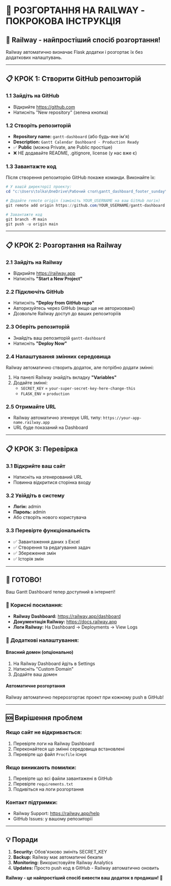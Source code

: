 # 🚂 РОЗГОРТАННЯ НА RAILWAY - ПОКРОКОВА ІНСТРУКЦІЯ

## 🎯 Railway - найпростіший спосіб розгортання!

Railway автоматично визначає Flask додатки і розгортає їх без додаткових налаштувань.

---

## 📋 **КРОК 1: Створити GitHub репозиторій**

### 1.1 Зайдіть на GitHub
- Відкрийте https://github.com
- Натисніть "New repository" (зелена кнопка)

### 1.2 Створіть репозиторій
- **Repository name:** `gantt-dashboard` (або будь-яке ім'я)
- **Description:** `Gantt Calendar Dashboard - Production Ready`
- ✅ **Public** (можна Private, але Public простіше)
- ❌ НЕ додавайте README, .gitignore, license (у нас вже є)

### 1.3 Завантажте код
Після створення репозиторію GitHub покаже команди. Виконайте їх:

```powershell
# У вашій директорії проекту:
cd "c:\Users\tolka\OneDrive\Рабочий стол\gantt_dashboard_footer_sunday\gantt_dashboard"

# Додайте remote origin (замініть YOUR_USERNAME на ваш GitHub логін)
git remote add origin https://github.com/YOUR_USERNAME/gantt-dashboard.git

# Завантажте код
git branch -M main
git push -u origin main
```

---

## 📋 **КРОК 2: Розгортання на Railway**

### 2.1 Зайдіть на Railway
- Відкрийте https://railway.app
- Натисніть **"Start a New Project"**

### 2.2 Підключіть GitHub
- Натисніть **"Deploy from GitHub repo"**
- Авторизуйтесь через GitHub (якщо ще не авторизовані)
- Дозвольте Railway доступ до ваших репозиторіїв

### 2.3 Оберіть репозиторій
- Знайдіть ваш репозиторій `gantt-dashboard`
- Натисніть **"Deploy Now"**

### 2.4 Налаштування змінних середовища
Railway автоматично створить додаток, але потрібно додати змінні:

1. На панелі Railway знайдіть вкладку **"Variables"**
2. Додайте змінні:
   - `SECRET_KEY` = `your-super-secret-key-here-change-this`
   - `FLASK_ENV` = `production`

### 2.5 Отримайте URL
- Railway автоматично згенерує URL типу: `https://your-app-name.railway.app`
- URL буде показаний на Dashboard

---

## 📋 **КРОК 3: Перевірка**

### 3.1 Відкрийте ваш сайт
- Натисніть на згенерований URL
- Повинна відкритися сторінка входу

### 3.2 Увійдіть в систему
- **Логін:** admin
- **Пароль:** admin
- Або створіть нового користувача

### 3.3 Перевірте функціональність
- ✅ Завантаження даних з Excel
- ✅ Створення та редагування задач
- ✅ Збереження змін
- ✅ Історія змін

---

## 🎉 **ГОТОВО!**

Ваш Gantt Dashboard тепер доступний в інтернеті!

### 🔗 **Корисні посилання:**
- **Railway Dashboard:** https://railway.app/dashboard
- **Документація Railway:** https://docs.railway.app
- **Логи Railway:** На Dashboard -> Deployments -> View Logs

### 📝 **Додаткові налаштування:**

#### Власний домен (опціонально)
1. На Railway Dashboard йдіть в Settings
2. Натисніть "Custom Domain"
3. Додайте ваш домен

#### Автоматичне розгортання
Railway автоматично перерозгортає проект при кожному push в GitHub!

---

## 🆘 **Вирішення проблем**

### Якщо сайт не відкривається:
1. Перевірте логи на Railway Dashboard
2. Переконайтеся що змінні середовища встановлені
3. Перевірте що файл `Procfile` існує

### Якщо виникають помилки:
1. Перевірте що всі файли завантажені в GitHub
2. Перевірте `requirements.txt`
3. Подивіться на логи розгортання

### Контакт підтримки:
- Railway Support: https://railway.app/help
- GitHub Issues: у вашому репозиторії

---

## 💡 **Поради**

1. **Security:** Обов'язково змініть SECRET_KEY
2. **Backup:** Railway має автоматичні бекапи
3. **Monitoring:** Використовуйте Railway Analytics
4. **Updates:** Просто push код в GitHub - Railway автоматично оновить

**Railway - це найпростіший спосіб вивести ваш додаток в продакшн! 🚀**
